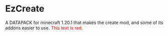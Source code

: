 # EzCreate
A DATAPACK for minecraft 1.20.1 that makes the create mod, and some of its addons easier to use.
<span style="color: red;">This text is red.</span>
